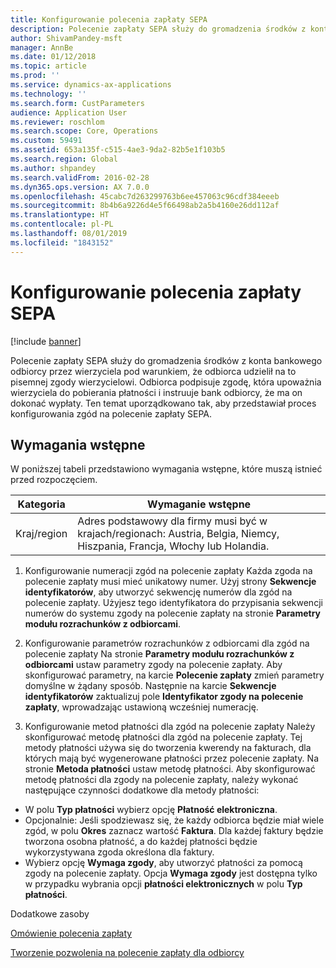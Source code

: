 ```yaml
---
title: Konfigurowanie polecenia zapłaty SEPA
description: Polecenie zapłaty SEPA służy do gromadzenia środków z konta bankowego odbiorcy przez wierzyciela pod warunkiem, że odbiorca udzielił na to pisemnej zgody wierzycielowi.
author: ShivamPandey-msft
manager: AnnBe
ms.date: 01/12/2018
ms.topic: article
ms.prod: ''
ms.service: dynamics-ax-applications
ms.technology: ''
ms.search.form: CustParameters
audience: Application User
ms.reviewer: roschlom
ms.search.scope: Core, Operations
ms.custom: 59491
ms.assetid: 653a135f-c515-4ae3-9da2-82b5e1f103b5
ms.search.region: Global
ms.author: shpandey
ms.search.validFrom: 2016-02-28
ms.dyn365.ops.version: AX 7.0.0
ms.openlocfilehash: 45cabc7d263299763b6ee457063c96cdf384eeeb
ms.sourcegitcommit: 8b4b6a9226d4e5f66498ab2a5b4160e26dd112af
ms.translationtype: HT
ms.contentlocale: pl-PL
ms.lasthandoff: 08/01/2019
ms.locfileid: "1843152"
---
```

# <a name="set-up-sepa-direct-debit-mandate"></a>Konfigurowanie polecenia zapłaty SEPA

[!include [banner](../includes/banner.md)]

Polecenie zapłaty SEPA służy do gromadzenia środków z konta bankowego odbiorcy przez wierzyciela pod warunkiem, że odbiorca udzielił na to pisemnej zgody wierzycielowi. Odbiorca podpisuje zgodę, która upoważnia wierzyciela do pobierania płatności i instruuje bank odbiorcy, że ma on dokonać wypłaty. Ten temat uporządkowano tak, aby przedstawiał proces konfigurowania zgód na polecenie zapłaty SEPA.

## <a name="prerequisites"></a>Wymagania wstępne
W poniższej tabeli przedstawiono wymagania wstępne, które muszą istnieć przed rozpoczęciem.

| Kategoria       | Wymaganie wstępne                                                                                                                                              |
|----------------|-----------------------------------------------------------------------------------------------------------------------------------------------------------|
| Kraj/region | Adres podstawowy dla firmy musi być w krajach/regionach: Austria, Belgia, Niemcy, Hiszpania, Francja, Włochy lub Holandia. |

1. Konfigurowanie numeracji zgód na polecenie zapłaty Każda zgoda na polecenie zapłaty musi mieć unikatowy numer. Użyj strony **Sekwencje identyfikatorów**, aby utworzyć sekwencję numerów dla zgód na polecenie zapłaty. Użyjesz tego identyfikatora do przypisania sekwencji numerów do systemu zgody na polecenie zapłaty na stronie **Parametry modułu rozrachunków z odbiorcami**.

2. Konfigurowanie parametrów rozrachunków z odbiorcami dla zgód na polecenie zapłaty Na stronie **Parametry modułu rozrachunków z odbiorcami** ustaw parametry zgody na polecenie zapłaty. Aby skonfigurować parametry, na karcie **Polecenie zapłaty** zmień parametry domyślne w żądany sposób. Następnie na karcie **Sekwencje identyfikatorów** zaktualizuj pole **Identyfikator zgody na polecenie zapłaty**, wprowadzając ustawioną wcześniej numerację.

3. Konfigurowanie metod płatności dla zgód na polecenie zapłaty Należy skonfigurować metodę płatności dla zgód na polecenie zapłaty. Tej metody płatności używa się do tworzenia kwerendy na fakturach, dla których mają być wygenerowane płatności przez polecenie zapłaty. Na stronie **Metoda płatności** ustaw metodę płatności. Aby skonfigurować metodę płatności dla zgody na polecenie zapłaty, należy wykonać następujące czynności dodatkowe dla metody płatności:

-   W polu **Typ płatności** wybierz opcję **Płatność elektroniczna**.
-   Opcjonalnie: Jeśli spodziewasz się, że każdy odbiorca będzie miał wiele zgód, w polu **Okres** zaznacz wartość **Faktura**. Dla każdej faktury będzie tworzona osobna płatność, a do każdej płatności będzie wykorzystywana zgoda określona dla faktury.
-   Wybierz opcję **Wymaga zgody**, aby utworzyć płatności za pomocą zgody na polecenie zapłaty. Opcja **Wymaga zgody** jest dostępna tylko w przypadku wybrania opcji **płatności elektronicznych** w polu **Typ płatności**.

Dodatkowe zasoby

[Omówienie polecenia zapłaty](sepa-direct-debit-overview.md) 

[Tworzenie pozwolenia na polecenie zapłaty dla odbiorcy](tasks/create-direct-debit-mandate-customer.md) 


